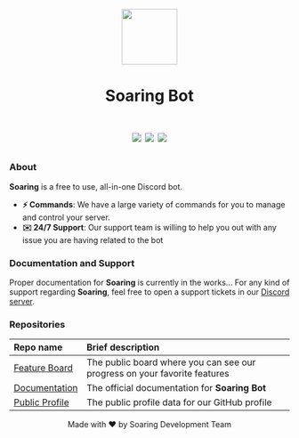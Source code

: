 <p align="center">
  <img width="100" src=""/>
</p>
<h1 align="center">Soaring Bot</h1>
<h1 align="center">
    <p align="center">
        <img src="https://img.shields.io/static/v1?label=status&message=beta&color=blue">
        <img src="https://img.shields.io/badge/Version-v0.1-red.svg">
     <img src="https://img.shields.io/badge/nextcord-py-blue.svg">
     </p>
</h1>

### About

**Soaring** is a free to use, all-in-one Discord bot.

* **⚡ Commands**: We have a large variety of commands for you to manage and control your server.
* **✉️ 24/7 Support**: Our support team is willing to help you out with any issue you are having related to the bot

### Documentation and Support

Proper documentation for **Soaring** is currently in the works…
For any kind of support regarding **Soaring**, feel free to open a support tickets in our [Discord server](https://discord.gg/7DkBPGZx9U).

### Repositories

| Repo name                                               | Brief description                                                         |
| :------------------------------------------------------ | :------------------------------------------------------------------------ |
| [Feature Board](https://github.com/soaringbot/)         | The public board where you can see our progress on your favorite features |
| [Documentation](https://github.com/soaringbot/docs)     | The official documentation for **Soaring Bot**                            |
| [Public Profile](https://github.com/soaringbot/.github) | The public profile data for our GitHub profile                            |

<p align="center">
 Made with ❤️ by Soaring Development Team
</p>